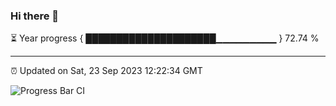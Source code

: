 ### Hi there 👋

⏳ Year progress { █████████████████████▁▁▁▁▁▁▁▁▁ } 72.74 %

---

⏰ Updated on Sat, 23 Sep 2023 12:22:34 GMT

![Progress Bar CI](https://github.com/liununu/liununu/workflows/Progress%20Bar%20CI/badge.svg)

